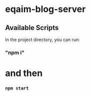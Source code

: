 # eqaim-blog-server
## Available Scripts

In the project directory, you can run:
### "npm i"
# and then
### `npm start`

